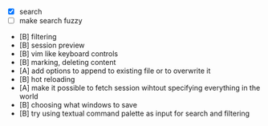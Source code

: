 - [X] search
- [ ] make search fuzzy
- [B] filtering
- [B] session preview
- [B] vim like keyboard controls
- [B] marking, deleting content
- [A] add options to append to existing file or to overwrite it
- [B] hot reloading
- [A] make it possible to fetch session wihtout specifying everything in the world
- [B] choosing what windows to save
- [B] try using textual command palette as input for search and filtering
